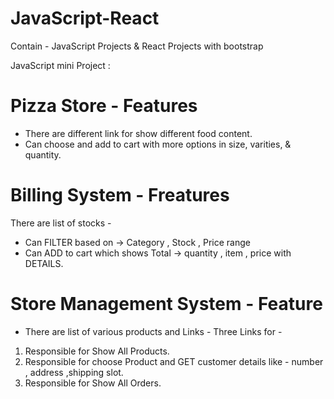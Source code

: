 # JavaScript-React

Contain - JavaScript Projects & React Projects with bootstrap


JavaScript mini Project : 

#   Pizza Store - Features
* There are different link for show different food content.
* Can choose and add to cart with more options in size, varities, & quantity.

# Billing System - Freatures
 There are list of stocks - 
* Can FILTER based on -> Category , Stock , Price range
* Can ADD to cart which shows Total -> quantity , item , price with DETAILS.

# Store Management System - Feature 
- There are list of various products and Links - 
 Three Links for - 
1. Responsible for Show All Products. 
2. Responsible for choose Product and GET customer details like - number , address ,shipping slot.
3. Responsible for Show All Orders. 





